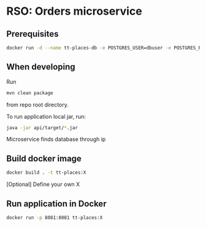 # RSO: Orders microservice

## Prerequisites

```bash
docker run -d --name tt-places-db -e POSTGRES_USER=dbuser -e POSTGRES_PASSWORD=postgres -e POSTGRES_DB=order -p 5433:5432 postgres:latest
```

## When developing

Run
```bash
mvn clean package
```
from repo root directory.

To run application local jar, run:
```bash
java -jar api/target/*.jar
```

Microservice finds database through ip


## Build docker image
```bash
docker build . -t tt-places:X
```

[Optional] Define your own X

## Run application in Docker
```bash
docker run -p 8081:8081 tt-places:X
```
